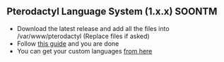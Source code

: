 ## Pterodactyl Language System (1.x.x) SOONTM

* Download the latest release and add all the files into /var/www/pterodactyl (Replace files if asked)
* Follow [this guide](https://pterodactyl.io/community/customization/panel.html) and you are done
* You can get your custom languages [from here](https://github.com/yesBad/pterodactyl-custom-translations/tree/langs)